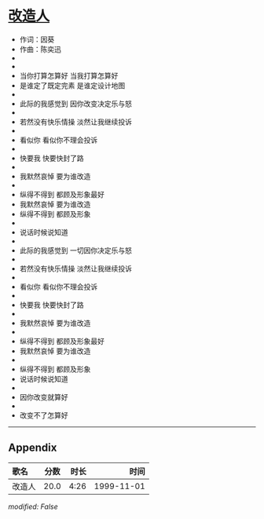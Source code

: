 # [改造人](https://music.163.com/song?id=26075126)

* 作词：因葵
* 作曲：陈奕迅
*
*
* 当你打算怎算好 当我打算怎算好
* 是谁定了既定完素 是谁定设计地图
* 
* 此际的我感觉到 因你改变决定乐与怒
* 
* 若然没有快乐情操 淡然让我继续投诉
* 
* 看似你 看似你不理会投诉
* 
* 快要我 快要快封了路
* 
* 我默然哀悼 要为谁改造
* 
* 纵得不得到 都顾及形象最好
* 我默然哀悼 要为谁改造
* 纵得不得到 都顾及形象
* 
* 说话时候说知道
* 
* 此际的我感觉到 一切因你决定乐与怒
* 
* 若然没有快乐情操 淡然让我继续投诉
* 
* 看似你 看似你不理会投诉
* 
* 快要我 快要快封了路
* 
* 我默然哀悼 要为谁改造
* 
* 纵得不得到 都顾及形象最好
* 我默然哀悼 要为谁改造
* 
* 纵得不得到 都顾及形象
* 说话时候说知道
* 
* 因你改变就算好
* 
* 改变不了怎算好


---

## Appendix

|歌名|分数|时长|时间|
|:---|:---:|---:|---:|
|改造人|20.0|4:26|1999-11-01

*modified: False*